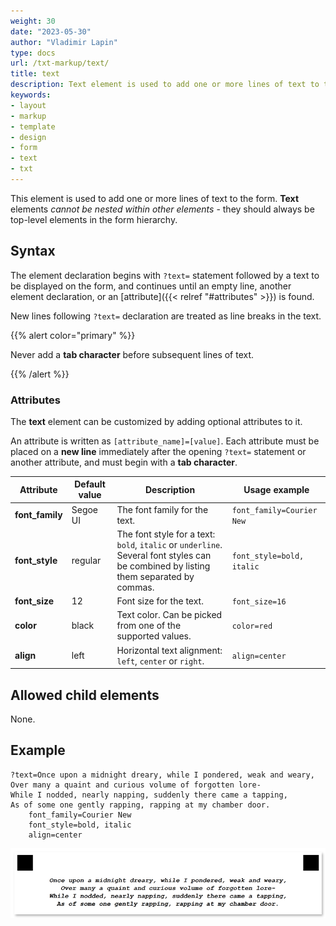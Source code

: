 ```yaml
---
weight: 30
date: "2023-05-30"
author: "Vladimir Lapin"
type: docs
url: /txt-markup/text/
title: text
description: Text element is used to add one or more lines of text to the form.
keywords:
- layout
- markup
- template
- design
- form
- text
- txt
---
```


This element is used to add one or more lines of text to the form. **Text** elements _cannot be nested within other elements_ - they should always be top-level elements in the form hierarchy.

## Syntax

The element declaration begins with `?text=` statement followed by a text to be displayed on the form, and continues until an empty line, another element declaration, or an [attribute]({{< relref "#attributes" >}}) is found.

New lines following `?text=` declaration are treated as line breaks in the text.

{{% alert color="primary" %}} 

Never add a **tab character** before subsequent lines of text.

{{% /alert %}}

### Attributes

The **text** element can be customized by adding optional attributes to it.

An attribute is written as `[attribute_name]=[value]`. Each attribute must be placed on a **new line** immediately after the opening `?text=` statement or another attribute, and must begin with a **tab character**.

Attribute | Default value | Description | Usage example
--------- | ------------- | ----------- | -------------
**font_family** | Segoe UI | The font family for the text. | `font_family=Courier New`
**font_style** | regular | The font style for a text: `bold`, `italic` or `underline`.<br />Several font styles can be combined by listing them separated by commas. | `font_style=bold, italic`
**font_size** | 12 | Font size for the text. | `font_size=16`
**color** | black | Text color. Can be picked from one of the supported values. | `color=red`
**align** | left | Horizontal text alignment: `left`, `center` or `right`. | `align=center`

## Allowed child elements

None.

## **Example**

```
?text=Once upon a midnight dreary, while I pondered, weak and weary,
Over many a quaint and curious volume of forgotten lore-
While I nodded, nearly napping, suddenly there came a tapping,
As of some one gently rapping, rapping at my chamber door.
	font_family=Courier New
	font_style=bold, italic
	align=center
```

![Text](text.png)
